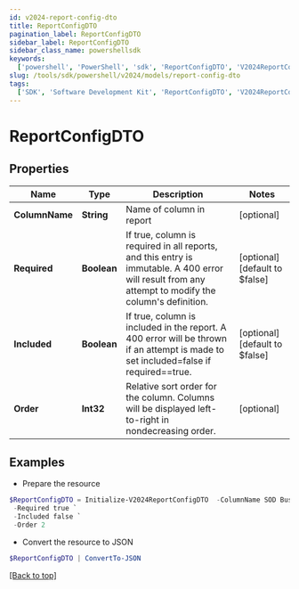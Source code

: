 ```yaml
---
id: v2024-report-config-dto
title: ReportConfigDTO
pagination_label: ReportConfigDTO
sidebar_label: ReportConfigDTO
sidebar_class_name: powershellsdk
keywords:
  ['powershell', 'PowerShell', 'sdk', 'ReportConfigDTO', 'V2024ReportConfigDTO']
slug: /tools/sdk/powershell/v2024/models/report-config-dto
tags:
  ['SDK', 'Software Development Kit', 'ReportConfigDTO', 'V2024ReportConfigDTO']
---
```


# ReportConfigDTO

## Properties

| Name | Type | Description | Notes |
| --- | --- | --- | --- |
| **ColumnName** | **String** | Name of column in report | [optional] |
| **Required** | **Boolean** | If true, column is required in all reports, and this entry is immutable. A 400 error will result from any attempt to modify the column's definition. | [optional] [default to $false] |
| **Included** | **Boolean** | If true, column is included in the report. A 400 error will be thrown if an attempt is made to set included=false if required==true. | [optional] [default to $false] |
| **Order** | **Int32** | Relative sort order for the column. Columns will be displayed left-to-right in nondecreasing order. | [optional] |

## Examples

- Prepare the resource

```powershell
$ReportConfigDTO = Initialize-V2024ReportConfigDTO  -ColumnName SOD Business Name `
 -Required true `
 -Included false `
 -Order 2
```

- Convert the resource to JSON

```powershell
$ReportConfigDTO | ConvertTo-JSON
```

[[Back to top]](#)

